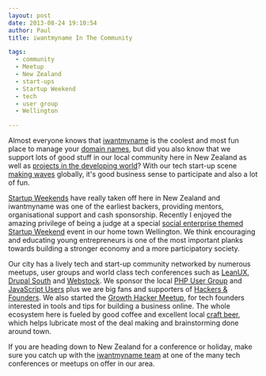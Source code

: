 ```yaml
---
layout: post
date: 2013-08-24 19:10:54
author: Paul
title: iwantmyname In The Community

tags:
  - community
  - Meetup
  - New Zealand
  - start-ups
  - Startup Weekend
  - tech
  - user group
  - Wellington

---
```


<!-- excerpt -->

Almost everyone knows that [iwantmyname](https://iwantmyname.com/) is the coolest and most fun place to manage your [domain names](https://iwantmyname.com/domains), but did you also know that we support lots of good stuff in our local community here in New Zealand as well as [projects in the developing world](http://blog.iwantmyname.com/2013/04/iwantmyname-helping-cambodian-schools.html)? With our tech start-up scene [making waves](http://www.forbes.com/sites/rebeccafannin/2013/08/19/feeling-the-startup-scene-shaking-in-wellington/) globally, it's good business sense to participate and also a lot of fun. 

<!-- /excerpt -->

[Startup Weekends](http://www.startupweekend.co.nz/) have really taken off here in New Zealand and iwantmyname was one of the earliest backers, providing mentors, organisational support and cash sponsorship. Recently I enjoyed the amazing privilege of being a judge at a special [social enterprise themed Startup Weekend](http://wellington.startupweekend.org/) event in our home town Wellington. We think encouraging and educating young entrepreneurs is one of the most important planks towards building a stronger economy and a more participatory society.

Our city has a lively tech and start-up community networked by numerous meetups, user groups and world class tech conferences such as [LeanUX](http://leanuxnz.com/), [Drupal South](http://drupalsouth2014.drupal.org.nz/) and [Webstock](http://www.webstock.org.nz/14/). We sponsor the local [PHP User Group](http://www.meetup.com/PHP-Usergroup-Wellington/) and [JavaScript Users](http://www.meetup.com/WellingtonJS/) plus we are big fans and supporters of [Hackers & Founders](http://www.meetup.com/Hackers-and-Founders-Wellington/). We also started the [Growth Hacker Meetup](http://www.meetup.com/No-Bullshit-Web-Marketing-Meetup/), for tech founders interested in tools and tips for building a business online. The whole ecosystem here is fueled by good coffee and excellent local [craft beer](http://garageproject.co.nz/), which helps lubricate most of the deal making and brainstorming done around town. 

If you are heading down to New Zealand for a conference or holiday, make sure you catch up with the [iwantmyname team](https://iwantmyname.com/about) at one of the many tech conferences or meetups on offer in our area.
